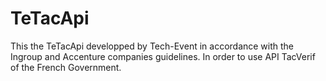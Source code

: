 # TeTacApi
This the TeTacApi developped by Tech-Event in accordance with the Ingroup and Accenture companies guidelines.
In order to use API TacVerif of the French Government.
